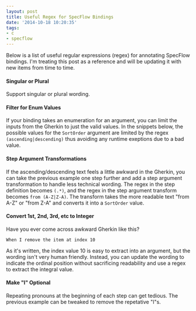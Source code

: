 ```yaml
---
layout: post
title: Useful Regex for SpecFlow Bindings
date: '2014-10-18 10:20:35'
tags:
- c
- specflow
---
```


Below is a list of useful regular expressions (regex) for annotating SpecFlow bindings. I'm treating this post as a reference and will be updating it with new items from time to time.

#### Singular or Plural

Support singular or plural wording.

<script src="https://gist.github.com/joebuschmann/4b35d619738733174332.js"></script>

<script src="https://gist.github.com/joebuschmann/aaacdf141e9b764bd6c6.js"></script>

#### Filter for Enum Values

If your binding takes an enumeration for an argument, you can limit the inputs from the Gherkin to just the valid values. In the snippets below, the possible values for the `SortOrder` argument are limited by the regex `(ascending|descending)` thus avoiding any runtime exeptions due to a bad value.

<script src="https://gist.github.com/joebuschmann/dff4197d91065e9008a8.js"></script>

<script src="https://gist.github.com/joebuschmann/316119805f84f5f0b97f.js"></script>

#### Step Argument Transformations

If the ascending/descending text feels a little awkward in the Gherkin, you can take the previous example one step further and add a step argument transformation to handle less technical wording. The regex in the step definition becomes `(.*)`, and the regex in the step argument transform becomes `from (A-Z|Z-A)`. The transform takes the more readable text "from A-Z" or "from Z-A" and converts it into a `SortOrder` value.

<script src="https://gist.github.com/joebuschmann/fedf72efd71d3b1f148d.js"></script>

#### Convert 1st, 2nd, 3rd, etc to Integer

Have you ever come across awkward Gherkin like this?
```
When I remove the item at index 10
```
As it's written, the index value 10 is easy to extract into an argument, but the wording isn't very human friendly. Instead, you can update the wording to indicate the ordinal position without sacrificing readability and use a regex to extract the integral value.

<script src="https://gist.github.com/joebuschmann/103821c6047f7109ddc1.js"></script>

<script src="https://gist.github.com/joebuschmann/a52cd96573ae4f21e240.js"></script>

#### Make "I" Optional

Repeating pronouns at the beginning of each step can get tedious. The previous example can be tweaked to remove the repetative "I"s.

<script src="https://gist.github.com/joebuschmann/3b802a916892d065693a.js"></script>

<script src="https://gist.github.com/joebuschmann/4883317c7d53cc0e80f8.js"></script>

